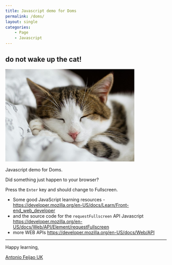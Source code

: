 ```yaml
---
title: Javascript demo for Doms
permalink: /doms/
layout: single
categories:
    - Page
    - Javascript
---
```


<div id="main_frame"></div>

## do not wake up the cat!

<div>
    <img id="image" src="/assets/images/alexandru-zdrobau-_STvosrG-pw-unsplash-small.jpg" alt="Don' wake up the cat!" width="80%" height="80%">
</div>

<div id="cat_alert"; style="display:none";>
    <h2>Move your mouse away from the cat!</h2>
</div>

Javascript demo for Doms.

Did something just happen to your browser?

Press the `Enter` key and should change to Fullscreen.

* Some good JavaScript learning resources - <https://developer.mozilla.org/en-US/docs/Learn/Front-end_web_developer>
* and the source code for the `requestFullscreen` API Javascript <https://developer.mozilla.org/en-US/docs/Web/API/Element/requestFullscreen>
* more WEB APIs <https://developer.mozilla.org/en-US/docs/Web/API>

<script src="/assets/js/demo-for-doms.js"></script>

---

Happy learning,

[Antonio Feijao UK](https://www.antoniofeijao.com/)

